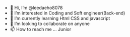 - 👋 Hi, I’m @leedaeho8078
- 👀 I’m interested in Coding and Soft engineer(Back-end)
- 🌱 I’m currently learning Html CSS and javascript
- 💞️ I’m looking to collaborate on anyone 
- 📫 How to reach me ... Junior

<!---
leedaeho8078/leedaeho8078 is a ✨ special ✨ repository because its `README.md` (this file) appears on your GitHub profile.
You can click the Preview link to take a look at your changes.
--->
